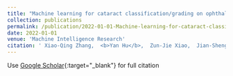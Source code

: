 ```yaml
---
title: "Machine learning for cataract classification/grading on ophthalmic imaging modalities: A survey"
collection: publications
permalink: /publication/2022-01-01-Machine-learning-for-cataract-classificationgrading-on-ophthalmic-imaging-modalities-A-survey
date: 2022-01-01
venue: 'Machine Intelligence Research'
citation: ' Xiao-Qing Zhang,  <b>Yan Hu</b>,  Zun-Jie Xiao,  Jian-Sheng Fang,  Risa Higashita,  Jiang Liu, &quot;Machine learning for cataract classification/grading on ophthalmic imaging modalities: A survey.&quot; Machine Intelligence Research, 2022.'
---
```

Use [Google Scholar](https://scholar.google.com/scholar?q=Machine+learning+for+cataract+classification/grading+on+ophthalmic+imaging+modalities:+A+survey){:target="_blank"} for full citation